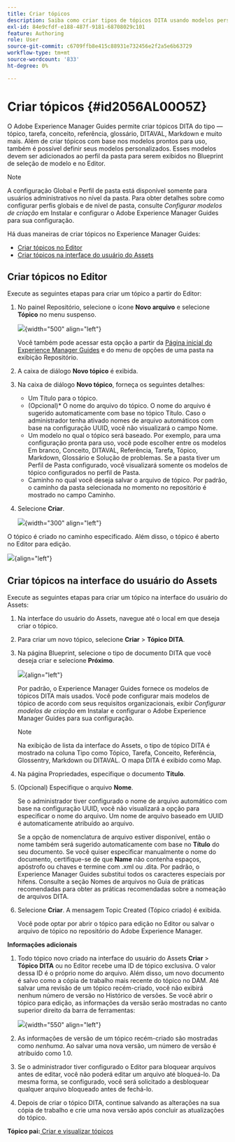 ```yaml
---
title: Criar tópicos
description: Saiba como criar tipos de tópicos DITA usando modelos personalizados no Adobe Experience Manager Guides.
exl-id: 84e9cfdf-e188-487f-9181-68708029c101
feature: Authoring
role: User
source-git-commit: c6709ffb8e415c88931e732456e2f2a5e6b63729
workflow-type: tm+mt
source-wordcount: '833'
ht-degree: 0%

---
```


# Criar tópicos {#id2056AL00O5Z}

O Adobe Experience Manager Guides permite criar tópicos DITA do tipo — tópico, tarefa, conceito, referência, glossário, DITAVAL, Markdown e muito mais. Além de criar tópicos com base nos modelos prontos para uso, também é possível definir seus modelos personalizados. Esses modelos devem ser adicionados ao perfil da pasta para serem exibidos no Blueprint de seleção de modelo e no Editor.

>[!NOTE]
>
> A configuração Global e Perfil de pasta está disponível somente para usuários administrativos no nível da pasta. Para obter detalhes sobre como configurar perfis globais e de nível de pasta, consulte *Configurar modelos de criação* em Instalar e configurar o Adobe Experience Manager Guides para sua configuração.


Há duas maneiras de criar tópicos no Experience Manager Guides:

- [Criar tópicos no Editor](#create-topics-from-the-editor)
- [Criar tópicos na interface do usuário do Assets](#create-topics-from-the-assets-ui)

## Criar tópicos no Editor

Execute as seguintes etapas para criar um tópico a partir do Editor:

1. No painel Repositório, selecione o ícone **Novo arquivo** e selecione **Tópico** no menu suspenso.

   ![](images/create-topic-option.png){width="500" align="left"}

   Você também pode acessar esta opção a partir da [Página inicial do Experience Manager Guides](./intro-home-page.md) e do menu de opções de uma pasta na exibição Repositório.

2. A caixa de diálogo **Novo tópico** é exibida.

3. Na caixa de diálogo **Novo tópico**, forneça os seguintes detalhes:
   - Um Título para o tópico.
   - \(Opcional\)* O nome do arquivo do tópico. O nome do arquivo é sugerido automaticamente com base no tópico Título. Caso o administrador tenha ativado nomes de arquivo automáticos com base na configuração UUID, você não visualizará o campo Nome.
   - Um modelo no qual o tópico será baseado. Por exemplo, para uma configuração pronta para uso, você pode escolher entre os modelos Em branco, Conceito, DITAVAL, Referência, Tarefa, Tópico, Markdown, Glossário e Solução de problemas. Se a pasta tiver um Perfil de Pasta configurado, você visualizará somente os modelos de tópico configurados no perfil de Pasta.
   - Caminho no qual você deseja salvar o arquivo de tópico. Por padrão, o caminho da pasta selecionada no momento no repositório é mostrado no campo Caminho.

4. Selecione **Criar**.

   ![](images/create-topic-dialog-new.png){width="300" align="left"}

O tópico é criado no caminho especificado. Além disso, o tópico é aberto no Editor para edição.

![](images/new-topic-editor.png){align="left"}

## Criar tópicos na interface do usuário do Assets

Execute as seguintes etapas para criar um tópico na interface do usuário do Assets:

1. Na interface do usuário do Assets, navegue até o local em que deseja criar o tópico.

1. Para criar um novo tópico, selecione **Criar** \> **Tópico DITA**.

1. Na página Blueprint, selecione o tipo de documento DITA que você deseja criar e selecione **Próximo**.

   ![](images/create_dita_topic.png){align="left"}

   Por padrão, o Experience Manager Guides fornece os modelos de tópicos DITA mais usados. Você pode configurar mais modelos de tópico de acordo com seus requisitos organizacionais, exibir *Configurar modelos de criação* em Instalar e configurar o Adobe Experience Manager Guides para sua configuração.

   >[!NOTE]
   >
   > Na exibição de lista da interface do Assets, o tipo de tópico DITA é mostrado na coluna Tipo como Tópico, Tarefa, Conceito, Referência, Glossentry, Markdown ou DITAVAL. O mapa DITA é exibido como Map.

1. Na página Propriedades, especifique o documento **Título**.

1. \(Opcional\) Especifique o arquivo **Nome**.

   Se o administrador tiver configurado o nome de arquivo automático com base na configuração UUID, você não visualizará a opção para especificar o nome do arquivo. Um nome de arquivo baseado em UUID é automaticamente atribuído ao arquivo.

   Se a opção de nomenclatura de arquivo estiver disponível, então o nome também será sugerido automaticamente com base no **Título** do seu documento. Se você quiser especificar manualmente o nome do documento, certifique-se de que **Name** não contenha espaços, apóstrofo ou chaves e termine com .xml ou .dita. Por padrão, o Experience Manager Guides substitui todos os caracteres especiais por hifens. Consulte a seção Nomes de arquivos no Guia de práticas recomendadas para obter as práticas recomendadas sobre a nomeação de arquivos DITA.

1. Selecione **Criar**. A mensagem Topic Created (Tópico criado) é exibida.

   Você pode optar por abrir o tópico para edição no Editor ou salvar o arquivo de tópico no repositório do Adobe Experience Manager.

**Informações adicionais**

1. Todo tópico novo criado na interface do usuário do Assets **Criar** \> **Tópico DITA** ou no Editor recebe uma ID de tópico exclusiva. O valor dessa ID é o próprio nome do arquivo. Além disso, um novo documento é salvo como a cópia de trabalho mais recente do tópico no DAM. Até salvar uma revisão de um tópico recém-criado, você não exibirá nenhum número de versão no Histórico de versões. Se você abrir o tópico para edição, as informações da versão serão mostradas no canto superior direito da barra de ferramentas:

   ![](images/topic-version-none_cs.png){width="550" align="left"}

2. As informações de versão de um tópico recém-criado são mostradas como *nenhuma*. Ao salvar uma nova versão, um número de versão é atribuído como 1.0.

3. Se o administrador tiver configurado o Editor para bloquear arquivos antes de editar, você não poderá editar um arquivo até bloqueá-lo. Da mesma forma, se configurado, você será solicitado a desbloquear qualquer arquivo bloqueado antes de fechá-lo.

4. Depois de criar o tópico DITA, continue salvando as alterações na sua cópia de trabalho e crie uma nova versão após concluir as atualizações do tópico.

**Tópico pai:**&#x200B;[&#x200B; Criar e visualizar tópicos](create-preview-topics.md)
